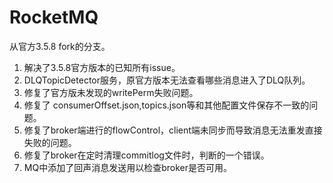 # RocketMQ
从官方3.5.8 fork的分支。
1. 解决了3.5.8官方版本的已知所有issue。
2. DLQTopicDetector服务，原官方版本无法查看哪些消息进入了DLQ队列。
3. 修复了官方版未发现的writePerm失败问题。
4. 修复了 consumerOffset.json,topics.json等和其他配置文件保存不一致的问题。
5. 修复了broker端进行的flowControl，client端未同步而导致消息无法重发直接失败的问题。
6. 修复了broker在定时清理commitlog文件时，判断的一个错误。
7. MQ中添加了回声消息发送用以检查broker是否可用。

